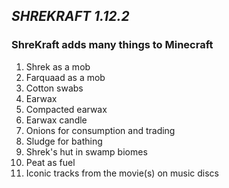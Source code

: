 ## ***SHREKRAFT 1.12.2***

### **ShreKraft adds many things to Minecraft**

  1. Shrek as a mob
  2. Farquaad as a mob
  3. Cotton swabs
  3. Earwax
  4. Compacted earwax
  5. Earwax candle
  6. Onions for consumption and trading
  7. Sludge for bathing
  8. Shrek's hut in swamp biomes
  9. Peat as fuel
  10. Iconic tracks from the movie(s) on music discs
  
